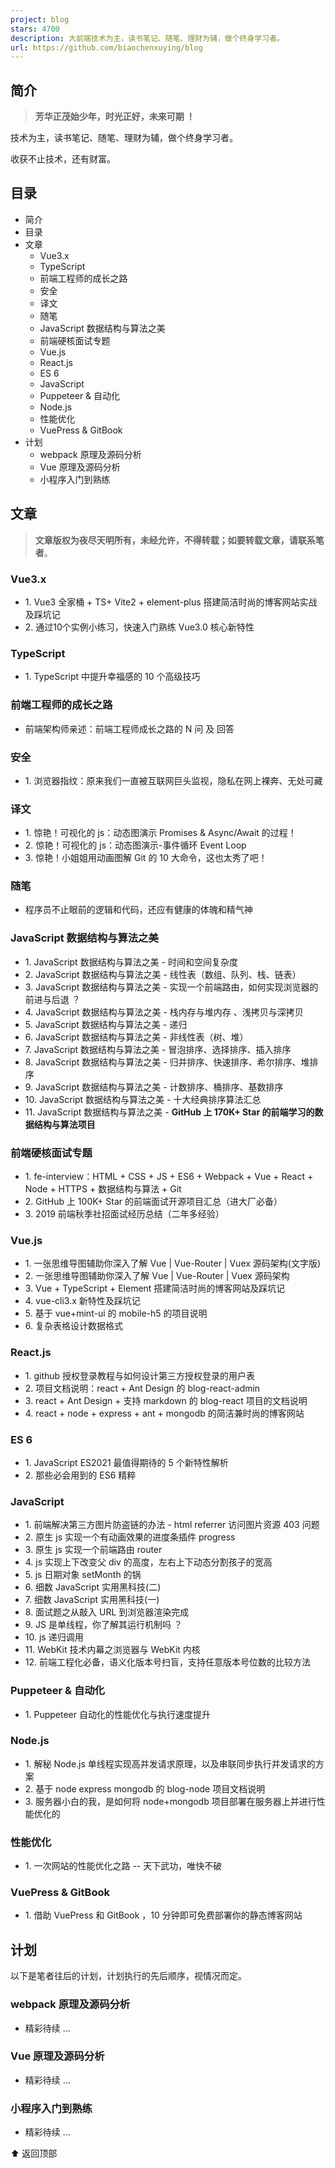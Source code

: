 ```yaml
---
project: blog
stars: 4700
description: 大前端技术为主，读书笔记、随笔、理财为辅，做个终身学习者。
url: https://github.com/biaochenxuying/blog
---
```


简介
--

> **芳华正茂始少年，时光正好，未来可期 ！**

技术为主，读书笔记、随笔、理财为辅，做个终身学习者。

收获不止技术，还有财富。

目录
--

-   简介
-   目录
-   文章
    -   Vue3.x
    -   TypeScript
    -   前端工程师的成长之路
    -   安全
    -   译文
    -   随笔
    -   JavaScript 数据结构与算法之美
    -   前端硬核面试专题
    -   Vue.js
    -   React.js
    -   ES 6
    -   JavaScript
    -   Puppeteer & 自动化
    -   Node.js
    -   性能优化
    -   VuePress & GitBook
-   计划
    -   webpack 原理及源码分析
    -   Vue 原理及源码分析
    -   小程序入门到熟练

文章
--

> **文章版权为夜尽天明所有，未经允许，不得转载；如要转载文章，请联系笔者**。

### Vue3.x

-   1\. Vue3 全家桶 + TS+ Vite2 + element-plus 搭建简洁时尚的博客网站实战及踩坑记
-   2\. 通过10个实例小练习，快速入门熟练 Vue3.0 核心新特性

### TypeScript

-   1\. TypeScript 中提升幸福感的 10 个高级技巧

### 前端工程师的成长之路

-   前端架构师亲述：前端工程师成长之路的 N 问 及 回答

### 安全

-   1\. 浏览器指纹：原来我们一直被互联网巨头监视，隐私在网上裸奔、无处可藏

### 译文

-   1\. 惊艳！可视化的 js：动态图演示 Promises & Async/Await 的过程！
-   2\. 惊艳！可视化的 js：动态图演示-事件循环 Event Loop
-   3\. 惊艳！小姐姐用动画图解 Git 的 10 大命令，这也太秀了吧！

### 随笔

-   程序员不止眼前的逻辑和代码，还应有健康的体魄和精气神

### JavaScript 数据结构与算法之美

-   1\. JavaScript 数据结构与算法之美 - 时间和空间复杂度
-   2\. JavaScript 数据结构与算法之美 - 线性表（数组、队列、栈、链表）
-   3\. JavaScript 数据结构与算法之美 - 实现一个前端路由，如何实现浏览器的前进与后退 ？
-   4\. JavaScript 数据结构与算法之美 - 栈内存与堆内存 、浅拷贝与深拷贝
-   5\. JavaScript 数据结构与算法之美 - 递归
-   6\. JavaScript 数据结构与算法之美 - 非线性表（树、堆）
-   7\. JavaScript 数据结构与算法之美 - 冒泡排序、选择排序、插入排序
-   8\. JavaScript 数据结构与算法之美 - 归并排序、快速排序、希尔排序、堆排序
-   9\. JavaScript 数据结构与算法之美 - 计数排序、桶排序、基数排序
-   10\. JavaScript 数据结构与算法之美 - 十大经典排序算法汇总
-   11\. JavaScript 数据结构与算法之美 - **GitHub 上 170K+ Star 的前端学习的数据结构与算法项目**

### 前端硬核面试专题

-   1\. fe-interview：HTML + CSS + JS + ES6 + Webpack + Vue + React + Node + HTTPS + 数据结构与算法 + Git
-   2\. GitHub 上 100K+ Star 的前端面试开源项目汇总（进大厂必备）
-   3\. 2019 前端秋季社招面试经历总结（二年多经验）

### Vue.js

-   1\. 一张思维导图辅助你深入了解 Vue | Vue-Router | Vuex 源码架构(文字版)
-   2\. 一张思维导图辅助你深入了解 Vue | Vue-Router | Vuex 源码架构
-   3\. Vue + TypeScript + Element 搭建简洁时尚的博客网站及踩坑记
-   4\. vue-cli3.x 新特性及踩坑记
-   5\. 基于 vue+mint-ui 的 mobile-h5 的项目说明
-   6\. 复杂表格设计数据格式

### React.js

-   1\. github 授权登录教程与如何设计第三方授权登录的用户表
-   2\. 项目文档说明：react + Ant Design 的 blog-react-admin
-   3\. react + Ant Design + 支持 markdown 的 blog-react 项目的文档说明
-   4\. react + node + express + ant + mongodb 的简洁兼时尚的博客网站

### ES 6

-   1\. JavaScript ES2021 最值得期待的 5 个新特性解析
-   2\. 那些必会用到的 ES6 精粹

### JavaScript

-   1\. 前端解决第三方图片防盗链的办法 - html referrer 访问图片资源 403 问题
-   2\. 原生 js 实现一个有动画效果的进度条插件 progress
-   3\. 原生 js 实现一个前端路由 router
-   4\. js 实现上下改变父 div 的高度，左右上下动态分割孩子的宽高
-   5\. js 日期对象 setMonth 的锅
-   6\. 细数 JavaScript 实用黑科技(二)
-   7\. 细数 JavaScript 实用黑科技(一)
-   8\. 面试题之从敲入 URL 到浏览器渲染完成
-   9\. JS 是单线程，你了解其运行机制吗 ？
-   10\. js 递归调用
-   11\. WebKit 技术内幕之浏览器与 WebKit 内核
-   12\. 前端工程化必备，语义化版本号扫盲，支持任意版本号位数的比较方法

### Puppeteer & 自动化

-   1\. Puppeteer 自动化的性能优化与执行速度提升

### Node.js

-   1\. 解秘 Node.js 单线程实现高并发请求原理，以及串联同步执行并发请求的方案
-   2\. 基于 node express mongodb 的 blog-node 项目文档说明
-   3\. 服务器小白的我，是如何将 node+mongodb 项目部署在服务器上并进行性能优化的

### 性能优化

-   1\. 一次网站的性能优化之路 -- 天下武功，唯快不破

### VuePress & GitBook

-   1\. 借助 VuePress 和 GitBook ，10 分钟即可免费部署你的静态博客网站

计划
--

以下是笔者往后的计划，计划执行的先后顺序，视情况而定。

### webpack 原理及源码分析

-   精彩待续 ...

### Vue 原理及源码分析

-   精彩待续 ...

### 小程序入门到熟练

-   精彩待续 ...

⬆️ 返回顶部
